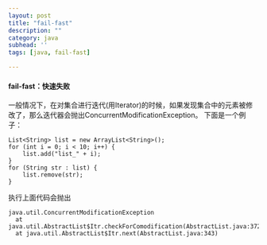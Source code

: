 ```yaml
---
layout: post
title: "fail-fast"
description: ""
category: java
subhead: ''
tags: [java, fail-fast]

---
```


#### fail-fast：快速失败

一般情况下，在对集合进行迭代(用Iterator)的时候，如果发现集合中的元素被修改了，那么迭代器会抛出ConcurrentModificationException。
下面是一个例子：
  
    List<String> list = new ArrayList<String>();
    for (int i = 0; i < 10; i++) {
        list.add("list_" + i);  
    }
    for (String str : list) {
        list.remove(str);  
    }

执行上面代码会抛出

    java.util.ConcurrentModificationException
      at java.util.AbstractList$Itr.checkForComodification(AbstractList.java:372)
      at java.util.AbstractList$Itr.next(AbstractList.java:343)


